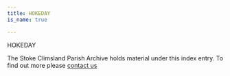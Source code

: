 ```yaml
---
title: HOKEDAY
is_name: true

---
```


HOKEDAY


The Stoke Climsland Parish Archive holds material under this index entry. To find out more please [contact us](/contact/)
